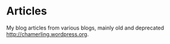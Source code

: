 # Articles

My blog articles from various blogs, mainly old and deprecated http://chamerling.wordpress.org.
